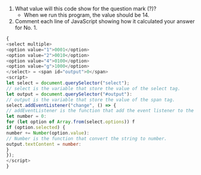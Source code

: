 
1. What value will this code show for the question mark (?)?
   - When we run this program, the value should be 14.
1. Comment each line of JavaScript showing how it calculated your
answer for No. 1.
```JavaScript
{
<select multiple>
<option value="1">0001</option>
<option value="2">0010</option>
<option value="4">0100</option>
<option value="g">1000</option>
</select> = <span id="output">0</span>
<script>
let select = document.querySelector("select");
// select is the variable that store the value of the select tag.
let output = document.querySelector("#output"):
// output is the variable that store the value of the span tag.
select.addEventListener("change", () => {
// addEventListener is the function that add the event listener to the select tag.
let number = 0:
for (let option of Array.from(select.options)) f
if (option.selected) {
number += Number(option.value):
// Number is the function that convert the string to number.
output.textContent = number:
}
}); 
</script>
}
```